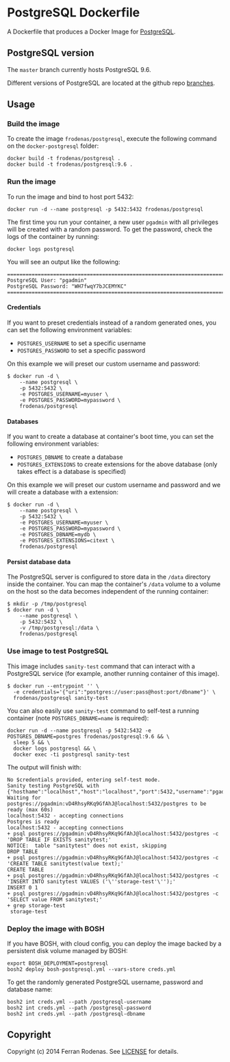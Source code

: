 # PostgreSQL Dockerfile

A Dockerfile that produces a Docker Image for [PostgreSQL](http://www.postgresql.org/).

## PostgreSQL version

The `master` branch currently hosts PostgreSQL 9.6.

Different versions of PostgreSQL are located at the github repo [branches](https://github.com/frodenas/docker-postgresql/branches).

## Usage

### Build the image

To create the image `frodenas/postgresql`, execute the following command on the `docker-postgresql` folder:

```
docker build -t frodenas/postgresql .
docker build -t frodenas/postgresql:9.6 .
```

### Run the image

To run the image and bind to host port 5432:

```
docker run -d --name postgresql -p 5432:5432 frodenas/postgresql
```

The first time you run your container, a new user `pgadmin` with all privileges will be created with a random password.
To get the password, check the logs of the container by running:

```
docker logs postgresql
```

You will see an output like the following:

```
========================================================================
PostgreSQL User: "pgadmin"
PostgreSQL Password: "WH7fwqY7bJCEMYKC"
========================================================================
```

#### Credentials

If you want to preset credentials instead of a random generated ones, you can set the following environment
variables:

* `POSTGRES_USERNAME` to set a specific username
* `POSTGRES_PASSWORD` to set a specific password

On this example we will preset our custom username and password:

```
$ docker run -d \
    --name postgresql \
    -p 5432:5432 \
    -e POSTGRES_USERNAME=myuser \
    -e POSTGRES_PASSWORD=mypassword \
    frodenas/postgresql
```

#### Databases

If you want to create a database at container's boot time, you can set the following environment variables:

* `POSTGRES_DBNAME` to create a database
* `POSTGRES_EXTENSIONS` to create extensions for the above database (only takes effect is a database is specified)

On this example we will preset our custom username and password and we will create a database with a extension:

```
$ docker run -d \
    --name postgresql \
    -p 5432:5432 \
    -e POSTGRES_USERNAME=myuser \
    -e POSTGRES_PASSWORD=mypassword \
    -e POSTGRES_DBNAME=mydb \
    -e POSTGRES_EXTENSIONS=citext \
    frodenas/postgresql
```

#### Persist database data

The PostgreSQL server is configured to store data in the `/data` directory inside the container. You can map the
container's `/data` volume to a volume on the host so the data becomes independent of the running container:

```
$ mkdir -p /tmp/postgresql
$ docker run -d \
    --name postgresql \
    -p 5432:5432 \
    -v /tmp/postgresql:/data \
    frodenas/postgresql
```

### Use image to test PostgreSQL

This image includes `sanity-test` command that can interact with a PostgreSQL service (for example, another running container of this image).

```
$ docker run --entrypoint '' \
  -e credentials='{"uri":"postgres://user:pass@host:port/dbname"}' \
  frodenas/postgresql sanity-test
```

You can also easily use `sanity-test` command to self-test a running container (note `POSTGRES_DBNAME=name` is required):

```
docker run -d --name postgresql -p 5432:5432 -e POSTGRES_DBNAME=postgres frodenas/postgresql:9.6 && \
  sleep 5 && \
  docker logs postgresql && \
  docker exec -ti postgresql sanity-test
```

The output will finish with:

```
No $credentials provided, entering self-test mode.
Sanity testing PostgreSQL with {"hosthame":"localhost","host":"localhost","port":5432,"username":"pgadmin","password":"vD4RhsyRKq9GfAhJ","dbname":"postgres","uri":"postgres://pgadmin:vD4RhsyRKq9GfAhJ@localhost:5432/postgres"}
Waiting for postgres://pgadmin:vD4RhsyRKq9GfAhJ@localhost:5432/postgres to be ready (max 60s)
localhost:5432 - accepting connections
Postgres is ready
localhost:5432 - accepting connections
+ psql postgres://pgadmin:vD4RhsyRKq9GfAhJ@localhost:5432/postgres -c 'DROP TABLE IF EXISTS sanitytest;'
NOTICE:  table "sanitytest" does not exist, skipping
DROP TABLE
+ psql postgres://pgadmin:vD4RhsyRKq9GfAhJ@localhost:5432/postgres -c 'CREATE TABLE sanitytest(value text);'
CREATE TABLE
+ psql postgres://pgadmin:vD4RhsyRKq9GfAhJ@localhost:5432/postgres -c 'INSERT INTO sanitytest VALUES ('\''storage-test'\'');'
INSERT 0 1
+ psql postgres://pgadmin:vD4RhsyRKq9GfAhJ@localhost:5432/postgres -c 'SELECT value FROM sanitytest;'
+ grep storage-test
 storage-test
```

### Deploy the image with BOSH

If you have BOSH, with cloud config, you can deploy the image backed by a persistent disk volume managed by BOSH:

```
export BOSH_DEPLOYMENT=postgresql
bosh2 deploy bosh-postgresql.yml --vars-store creds.yml
```

To get the randomly generated PostgreSQL username, password and database name:

```
bosh2 int creds.yml --path /postgresql-username
bosh2 int creds.yml --path /postgresql-password
bosh2 int creds.yml --path /postgresql-dbname
```

## Copyright

Copyright (c) 2014 Ferran Rodenas. See [LICENSE](https://github.com/frodenas/docker-postgresql/blob/master/LICENSE) for details.
